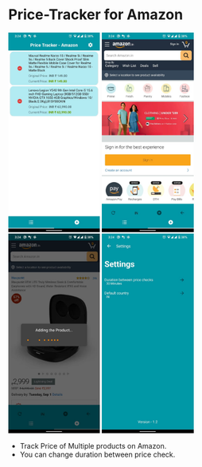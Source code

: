 # Price-Tracker for Amazon
<img src="images/4.jpeg" height=400>  <img src="images/3.jpeg" height=400>  <img src="images/2.jpeg" height=400>  <img src="images/1.jpeg" height=400> 

* Track Price of Multiple products on Amazon.
* You can change duration between price check.
